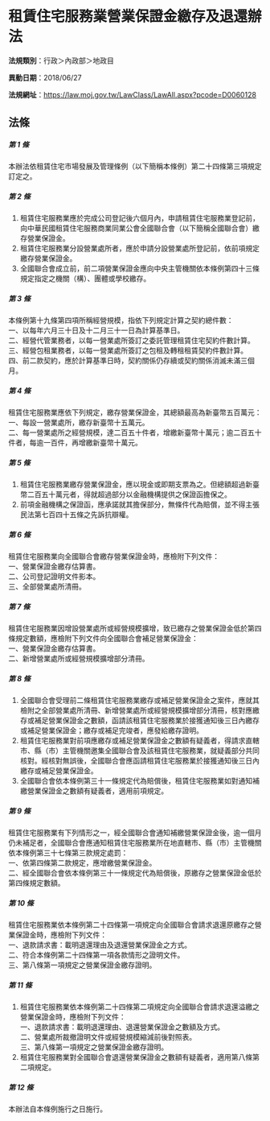 # 租賃住宅服務業營業保證金繳存及退還辦法

**法規類別**：行政＞內政部＞地政目

**異動日期**：2018/06/27  

**法規網址**：https://law.moj.gov.tw/LawClass/LawAll.aspx?pcode=D0060128





## 法條
##### 第 1 條
本辦法依租賃住宅市場發展及管理條例（以下簡稱本條例）第二十四條第三項規定訂定之。

##### 第 2 條
1. 租賃住宅服務業應於完成公司登記後六個月內，申請租賃住宅服務業登記前，向中華民國租賃住宅服務商業同業公會全國聯合會（以下簡稱全國聯合會）繳存營業保證金。
1. 租賃住宅服務業分設營業處所者，應於申請分設營業處所登記前，依前項規定繳存營業保證金。
1. 全國聯合會成立前，前二項營業保證金應向中央主管機關依本條例第四十三條規定指定之機關（構）、團體或學校繳存。

##### 第 3 條
本條例第十九條第四項所稱經營規模，指依下列規定計算之契約總件數：  
一、以每年六月三十日及十二月三十一日為計算基準日。  
二、經營代管業務者，以每一營業處所簽訂之委託管理租賃住宅契約件數計算。  
三、經營包租業務者，以每一營業處所簽訂之包租及轉租租賃契約件數計算。  
四、前二款契約，應於計算基準日時，契約關係仍存續或契約關係消滅未滿三個月。  

##### 第 4 條
租賃住宅服務業應依下列規定，繳存營業保證金，其總額最高為新臺幣五百萬元：  
一、每設一營業處所，繳存新臺幣十五萬元。  
二、每一營業處所之經營規模，達二百五十件者，增繳新臺幣十萬元；逾二百五十件者，每逾一百件，再增繳新臺幣十萬元。  

##### 第 5 條
1. 租賃住宅服務業繳存營業保證金，應以現金或即期支票為之。但總額超過新臺幣二百五十萬元者，得就超過部分以金融機構提供之保證函擔保之。
1. 前項金融機構之保證函，應承諾就其擔保部分，無條件代為賠償，並不得主張民法第七百四十五條之先訴抗辯權。

##### 第 6 條
租賃住宅服務業向全國聯合會繳存營業保證金時，應檢附下列文件：  
一、營業保證金繳存估算書。  
二、公司登記證明文件影本。  
三、全部營業處所清冊。  

##### 第 7 條
租賃住宅服務業因增設營業處所或經營規模擴增，致已繳存之營業保證金低於第四條規定數額，應檢附下列文件向全國聯合會補足營業保證金：  
一、營業保證金繳存估算書。  
二、新增營業處所或經營規模擴增部分清冊。  

##### 第 8 條
1. 全國聯合會受理前二條租賃住宅服務業繳存或補足營業保證金之案件，應就其檢附之全部營業處所清冊、新增營業處所或經營規模擴增部分清冊，核對應繳存或補足營業保證金之數額，函請該租賃住宅服務業於接獲通知後三日內繳存或補足營業保證金；繳存或補足完竣者，應發給繳存證明。
1. 租賃住宅服務業對前項應繳存或補足營業保證金之數額有疑義者，得請求直轄市、縣（市）主管機關邀集全國聯合會及該租賃住宅服務業，就疑義部分共同核對。經核對無誤後，全國聯合會應函請租賃住宅服務業於接獲通知後三日內繳存或補足營業保證金。
1. 全國聯合會依本條例第三十一條規定代為賠償後，租賃住宅服務業如對通知補繳營業保證金之數額有疑義者，適用前項規定。

##### 第 9 條
租賃住宅服務業有下列情形之一，經全國聯合會通知補繳營業保證金後，逾一個月仍未補足者，全國聯合會應通知租賃住宅服務業所在地直轄市、縣（市）主管機關依本條例第三十七條第三款規定處罰：  
一、依第四條第二款規定，應增繳營業保證金。  
二、經全國聯合會依本條例第三十一條規定代為賠償後，原繳存之營業保證金低於第四條規定數額。  

##### 第 10 條
租賃住宅服務業依本條例第二十四條第一項規定向全國聯合會請求退還原繳存之營業保證金時，應檢附下列文件：  
一、退款請求書：載明退還理由及退還營業保證金之方式。  
二、符合本條例第二十四條第一項各款情形之證明文件。  
三、第八條第一項規定之營業保證金繳存證明。  

##### 第 11 條
1. 租賃住宅服務業依本條例第二十四條第二項規定向全國聯合會請求退還溢繳之營業保證金時，應檢附下列文件：  
一、退款請求書：載明退還理由、退還營業保證金之數額及方式。  
二、營業處所裁撤證明文件或經營規模縮減前後對照表。  
三、第八條第一項規定之營業保證金繳存證明。
1. 租賃住宅服務業對全國聯合會退還營業保證金之數額有疑義者，適用第八條第二項規定。

##### 第 12 條
本辦法自本條例施行之日施行。



